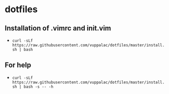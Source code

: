 # dotfiles
## Installation of **.vimrc** and **init.vim**
* `curl -sLf https://raw.githubusercontent.com/vuppalac/dotfiles/master/install.sh | bash`
## For help
* `curl -sLf https://raw.githubusercontent.com/vuppalac/dotfiles/master/install.sh | bash -s -- -h`
